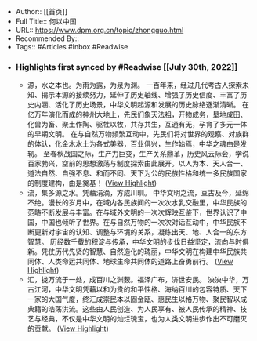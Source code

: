 - Author:: [[首页]]
- Full Title:: 何以中国
- URL:: https://www.dpm.org.cn/topic/zhongguo.html
- Recommended By::
- Tags:: #Articles #Inbox #Readwise
- ### Highlights first synced by #Readwise [[July 30th, 2022]]
    - 源，水之本也。为雨为露，为泉为渊。
一百年来，经过几代考古人探索未知、揭示本源的接续努力，延伸了历史轴线、增强了历史信度、丰富了历史内涵、活化了历史场景，中华文明起源和发展的历史脉络逐渐清晰。
在亿万年演化而成的神州大地上，先民们象天法祖，开物成务，垦地成田、化兽为畜、聚土作陶、驱牲以牧，共存共生，互通有无，孕育了多元一体的早期文明。
在与自然万物频繁互动中，先民们将对世界的观察、对族群的体认，化金木水土为各式美器，百业俱兴，生作始焉，中华之魂由是发轫。
至春秋战国之际，生产力巨变，生产关系鼎革，历史风云际会，学说百家勃兴，空前的思想激荡与制度探索由此展开。以人为本、天人合一、道法自然、自强不息、和而不同、天下为公的民族性格和统一多民族国家的制度建构，由是奠基！ ([View Highlight](https://instapaper.com/read/1525796040/20230758))
    - 流，集多源之水。凭藉涓滴，方成川甽。
中华文明之流，亘古及今，延绵不绝。漫长的岁月中，在域内各民族间的一次次水乳交融里，中华民族的范畴不断发展与丰富。在与域外文明的一次次辉映互鉴下，世界认识了中国，中国也倾听了世界。在与自然万物的一次次对话互动中，中华民族不断更新对宇宙的认知、调整与环境的关系，凝练出天、地、人合一的东方智慧。
历经数千载的积淀与传承，中华文明的步伐日益坚定，流向与时俱新。凭仗历代先贤的智慧、自然造化的瑰丽，中华文明在构建中华民族共同体、人类命运共同体、地球生命共同体的道路上奋勇前行。 ([View Highlight](https://instapaper.com/read/1525796040/20230759))
    - 汇，拢万流于一处，成百川之渊薮。福泽广布，济世安民。
泱泱中华，万古江河，中华文明凭藉以和为贵的和平性格、海纳百川的包容特质、天下一家的大国气度，终汇成崇民本以固金瓯、惠民生以格万物、聚民智以成典籍的浩荡洪流。这些由人民创造、为人民享有、被人民传承的精神、技艺与经典，不仅是中华文明的灿烂瑰宝，也为人类文明进步作出不可磨灭的贡献。 ([View Highlight](https://instapaper.com/read/1525796040/20230760))
